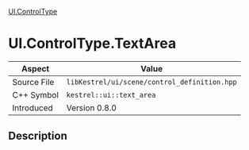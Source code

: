 [UI.ControlType](index)
# UI.ControlType.TextArea
| Aspect | Value |
| --- | --- |
| Source File | `libKestrel/ui/scene/control_definition.hpp` |
| C++ Symbol | `kestrel::ui::text_area` |
| Introduced | Version 0.8.0 |
## Description

